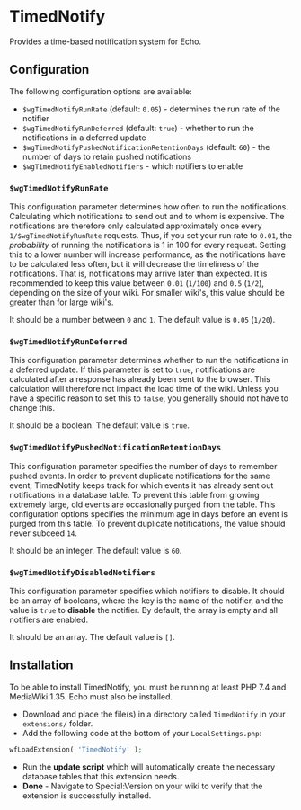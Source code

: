 # TimedNotify

Provides a time-based notification system for Echo.

## Configuration

The following configuration options are available:

* `$wgTimedNotifyRunRate` (default: `0.05`) - determines the run rate of the notifier
* `$wgTimedNotifyRunDeferred` (default: `true`) - whether to run the
  notifications in a deferred update
* `$wgTimedNotifyPushedNotificationRetentionDays` (default: `60`) - the number
  of days to retain pushed notifications
* `$wgTimedNotifyEnabledNotifiers` - which notifiers to enable

### `$wgTimedNotifyRunRate`

This configuration parameter determines how often to run the notifications.
Calculating which notifications to send out and to whom is expensive. The
notifications are therefore only calculated approximately once every
`1/$wgTimedNotifyRunRate` requests. Thus, if you set your run rate to `0.01`,
the *probability* of running the notifications is 1 in 100 for every request.
Setting this to a lower number will increase performance, as the notifications
have to be calculated less often, but it will decrease the timeliness of the
notifications. That is, notifications may arrive later than expected. It is
recommended to keep this value between `0.01` (`1/100`) and `0.5` (`1/2`),
depending on the size of your wiki. For smaller wiki's, this value should be
greater than for large wiki's.

It should be a number between `0` and `1`. The default value is `0.05` (`1/20`).

### `$wgTimedNotifyRunDeferred`

This configuration parameter determines whether to run the notifications in a
deferred update. If this parameter is set to `true`, notifications are
calculated after a response has already been sent to the browser. This
calculation will therefore not impact the load time of the wiki. Unless you
have a specific reason to set this to `false`, you generally should not have to
change this.

It should be a boolean. The default value is `true`.

### `$wgTimedNotifyPushedNotificationRetentionDays`

This configuration parameter specifies the number of days to remember pushed
events. In order to prevent duplicate notifications for the same event,
TimedNotify keeps track for which events it has already sent out notifications
in a database table. To prevent this table from growing extremely large, old
events are occasionally purged from the table. This configuration options
specifies the minimum age in days before an event is purged from this table. To
prevent duplicate notifications, the value should never subceed `14`.

It should be an integer. The default value is `60`.

### `$wgTimedNotifyDisabledNotifiers`

This configuration parameter specifies which notifiers to disable. It should
be an array of booleans, where the key is the name of the notifier, and the
value is `true` to **disable** the notifier. By default, the array is empty
and all notifiers are enabled.

It should be an array. The default value is `[]`.

## Installation

To be able to install TimedNotify, you must be running at least PHP 7.4 and
MediaWiki 1.35. Echo must also be installed.

* Download and place the file(s) in a directory called `TimedNotify` in your
  `extensions/` folder.
* Add the following code at the bottom of your `LocalSettings.php`:

```php
wfLoadExtension( 'TimedNotify' );
```

* Run the **update script** which will automatically create the necessary
  database tables that this extension needs.  
* **Done** - Navigate to Special:Version on your wiki to verify that the
  extension is successfully installed.
